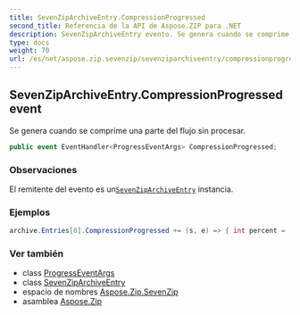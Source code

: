 ```yaml
---
title: SevenZipArchiveEntry.CompressionProgressed
second_title: Referencia de la API de Aspose.ZIP para .NET
description: SevenZipArchiveEntry evento. Se genera cuando se comprime una parte del flujo sin procesar.
type: docs
weight: 70
url: /es/net/aspose.zip.sevenzip/sevenziparchiveentry/compressionprogressed/
---
```

## SevenZipArchiveEntry.CompressionProgressed event

Se genera cuando se comprime una parte del flujo sin procesar.

```csharp
public event EventHandler<ProgressEventArgs> CompressionProgressed;
```

### Observaciones

El remitente del evento es un[`SevenZipArchiveEntry`](../) instancia.

### Ejemplos

```csharp
archive.Entries[0].CompressionProgressed += (s, e) => { int percent = (int)((100 * (long)e.ProceededBytes) / entrySourceStream.Length); };
```

### Ver también

* class [ProgressEventArgs](../../../aspose.zip/progresseventargs/)
* class [SevenZipArchiveEntry](../)
* espacio de nombres [Aspose.Zip.SevenZip](../../sevenziparchiveentry/)
* asamblea [Aspose.Zip](../../../)


